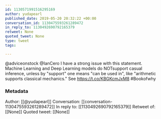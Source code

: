 ```yaml
---
id: 1130571991516295169
author: yudapearl
published_date: 2019-05-20 20:32:22 +00:00
conversation_id: 1130475593261289472
in_reply_to: 1130492690792165379
retweet: None
quoted_tweet: None
type: tweet
tags:

---
```


@adviceonstock @IanCero I have a strong issue with this statement. Machine Learning and Deep Learning models do NOTsupport casual inference, unless by "support" one means "can be used in", like "arithmetic supports classical mechanics." See   https://t.co/KBGKcmJxM8 #Bookofwhy

### Metadata

Author: [[@yudapearl]]
Conversation: [[conversation-1130475593261289472]]
In reply to: [[1130492690792165379]]
Retweet of: [[None]]
Quoted tweet: [[None]]
